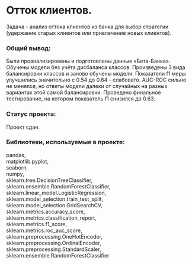 # Отток клиентов.

Задача - анализ оттока клиентов из банка для выбор стратегии (удержание старых клиентов или привлечение новых клиентов).

### Общий вывод:

Были проанализированы и подготовлены данные «Бета-Банка». Обучены модели без учёта дисбаланса классов. Произведены 3 вида балансировки классов и заново обучены модели. Показатели f1 меры улучшились значительно с 0.54 до 0.64 - слабовато. AUC-ROC сильно не менялся, но ответы модели далеки от случайных на разных вариантах этой самой балансировки. Проведено финальное тестирование, на котором показатель f1 снизился до 0.63.  

### Статус проекта:

Проект сдан.  

### Библиотеки, используемые в проекте:

pandas,  
matplotlib.pyplot,  
seaborn,  
numpy,  
sklearn.tree.DecisionTreeClassifier,  
sklearn.ensemble.RandomForestClassifier,  
sklearn.linear_model.LogisticRegression,  
sklearn.model_selection.train_test_split,  
sklearn.model_selection.GridSearchCV,  
sklearn.metrics.accuracy_score,  
sklearn.metrics.classification_report,  
sklearn.metrics.f1_score,  
sklearn.metrics.roc_auc_score,  
sklearn.preprocessing.OneHotEncoder,  
sklearn.preprocessing.OrdinalEncoder,  
sklearn.preprocessing.StandardScaler,  
sklearn.ensemble.RandomForestClassifier  
